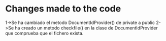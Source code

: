 # Changes made to the code
1->Se ha cambiado el metodo DocumentIdProvider() de private a public
2->Se ha creado un metodo checkfile() en la clase de DocumentIdProvider que comprueba que el fichero exista.